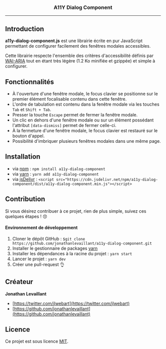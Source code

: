 <h3 align="center">A11Y Dialog Component</h3>

---

## Introduction

**a11y-dialog-component.js** est une librairie écrite en pur JavaScript permettant de configurer facilement des
fenêtres modales accessibles.

Cette librairie respecte l'ensemble des critères d'accessibilité définis par 
[WAI-ARIA](https://www.w3.org/TR/wai-aria-practices-1.1/#dialog_modal) tout en étant très légère (1.2 Ko minifiée et gzippée)
et simple à configurer.

## Fonctionnalités

- À l'ouverture d'une fenêtre modale, le focus clavier se positionne sur le premier élément focalisable contenu dans cette fenêtre. 
- L'ordre de tabulation est contenu dans la fenêtre modale via les touches `Tab` et `Shift + Tab`.
- Presser la touche `Escape` permet de fermer la fenêtre modale.
- Un clic en dehors d'une fenêtre modale ou sur un élément possédant l'attribut `[data-dismiss]` permet de fermer celle-ci.
- À la fermeture d'une fenêtre modale, le focus clavier est restauré sur le bouton d'appel.
- Possibilité d'imbriquer plusieurs fenêtres modales dans une même page.

## Installation

- via [npm](https://www.npmjs.com/) : `npm install a11y-dialog-component`
- via [yarn](https://yarnpkg.com/lang/en/) : `yarn add a11y-dialog-component`
- via [jsDelivr](https://www.jsdelivr.com/) : `<script src="https://cdn.jsdelivr.net/npm/a11y-dialog-component/dist/a11y-dialog-component.min.js"></script>`

## Contribution

Si vous désirez contribuer à ce projet, rien de plus simple, suivez ces quelques étapes ! :kissing_closed_eyes:

#### Environnement de développement

1. Cloner le dépôt GitHub : `$git clone https://github.com/jonathanlevaillant/a11y-dialog-component.git`
2. Installer le gestionnaire de packages [yarn](https://yarnpkg.com/en/docs/install#mac-tab)
3. Installer les dépendances à la racine du projet : `yarn start`
4. Lancer le projet : `yarn dev`
5. Créer une pull-request :ok_hand:

## Créateur

**Jonathan Levaillant**

- [https://twitter.com/jlwebart](https://twitter.com/jlwebart)
- [https://github.com/jonathanlevaillant](https://github.com/jonathanlevaillant)

## Licence

Ce projet est sous licence [MIT](https://opensource.org/licenses/MIT).
